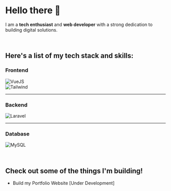
# Hello there 👋

I am a **tech enthusiast** and **web developer** with a strong dedication to building digital solutions.


<br>

## Here's a list of my tech stack and skills:

### Frontend
![VueJS](https://img.shields.io/badge/-VueJS-green?style=for-the-badge)  
![Tailwind](https://img.shields.io/badge/-Tailwind-blue?style=for-the-badge)  

---

### Backend
![Laravel](https://img.shields.io/badge/-Laravel-red?style=for-the-badge)  

---

### Database
![MySQL](https://img.shields.io/badge/-MySQL-white?style=for-the-badge)  

<br>

## Check out some of the things I'm building!

- Build my Portfolio Website [Under Development]

<!--
**agilhz/agilhz** is a ✨ _special_ ✨ repository because its `README.md` (this file) appears on your GitHub profile.

Here are some ideas to get you started:

- 🔭 I’m currently working on ...
- 🌱 I’m currently learning ...
- 👯 I’m looking to collaborate on ...
- 🤔 I’m looking for help with ...
- 💬 Ask me about ...
- 📫 How to reach me: ...
- 😄 Pronouns: ...
- ⚡ Fun fact: ...
-->
